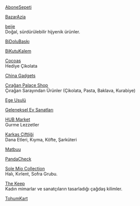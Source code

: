 <p>
<a href="https://www.abonesepeti.com/">AboneSepeti</a>
</p>
<p>
<a href="https://www.bazarazia.com/index/home">BazarAzia</a>
</p>
<p>
<a href="https://beije.co/">beije</a>
<br>Doğal, sürdürülebilir hijyenik ürünler.
</p>
<p>
<a href="https://www.bidolubaski.com/">BiDoluBaskı</a>
</p>
<p>
<a href="https://www.bikutukalem.com/">BiKutuKalem</a>
</p>
<p>
<p>
<a href="https://cocoas.com.tr/">Cocoas</a>
<br>Hediye Çikolata
</p>
<p>  
<a href="https://china-gadgets.com/">China Gadgets</a>
</p>
<p>  
<a href="https://www.ciraganpalaceshop.com/">Çırağan Palace Shop</a>
<br>Çırağan Sarayından Ürünler (Çikolata, Pasta, Baklava, Kurabiye)
</p>
<p>
<a href="https://www.egeusulu.com/index.html">Ege Usulü</a>
</p>
<p>
<a href="https://www.ges.gov.tr/">Geleneksel Ev Sanatları</a>
</p>
<p>
<a href="https://www.hub-food.com/online/">HUB Market</a>
<br>Gurme Lezzetler  
</p>
<p>
<a href="https://karkasciftligi.com/">Karkas Çiftliği</a>
<br>Dana Etleri, Kıyma, Köfte, Şarküteri
</p>
<p>
<a href="https://www.matbuu.com/">Matbuu</a>
</p>
<p>
<a href="https://tr.pandacheck.com/">PandaCheck</a>
</p>
<p>
<a href="https://www.solemiocollection.com/">Sole Mio Collection</a>
<br>Halı, Kırlent, Sofra Grubu.
</p>
<p>
<a href="https://global.thekeep.shop/">The Keep</a>
<br>Kadın mimarlar ve sanatçıların tasarladığı çağdaş kilimler.
</p>
<p>
<a href="https://www.tohumkart.com/">TohumKart</a>
</p>
